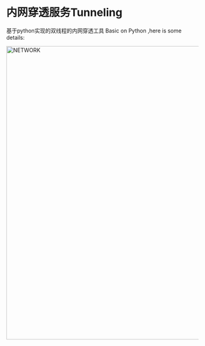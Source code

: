 # 内网穿透服务Tunneling
基于python实现的双线程的内网穿透工具
Basic on Python ,here is some details:

<img width="768" alt="NETWORK" src="https://github.com/EASTSTARYpMW/Tunneling-/assets/109898202/3bebab01-0ec1-4e36-a298-a41e22ccb9d0">

